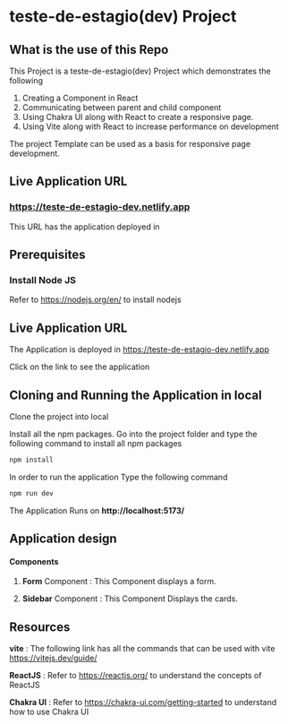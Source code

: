 # teste-de-estagio(dev) Project

## What is the use of this Repo

This Project is a teste-de-estagio(dev) Project which demonstrates the following
1. Creating a Component in React
2. Communicating between parent and child component
3. Using Chakra UI along with React to create a responsive page.
4. Using Vite along with React to increase performance on development

The project Template can be used as a basis for responsive page development.

## Live Application URL

### https://teste-de-estagio-dev.netlify.app
This URL has the application deployed in

## Prerequisites

### Install Node JS
Refer to https://nodejs.org/en/ to install nodejs

## Live Application URL

The Application is deployed in https://teste-de-estagio-dev.netlify.app

Click on the link to see the application

## Cloning and Running the Application in local

Clone the project into local

Install all the npm packages. Go into the project folder and type the following command to install all npm packages

```bash
npm install
```

In order to run the application Type the following command

```bash
npm run dev
```

The Application Runs on **http://localhost:5173/**

## Application design

#### Components

1. **Form** Component : This Component displays a form.

2. **Sidebar** Component : This Component Displays the cards.

## Resources

**vite** : The following link has all the commands that can be used with vite
https://vitejs.dev/guide/

**ReactJS** : Refer to https://reactjs.org/ to understand the concepts of ReactJS

**Chakra UI** : Refer to https://chakra-ui.com/getting-started to understand how to use Chakra UI
